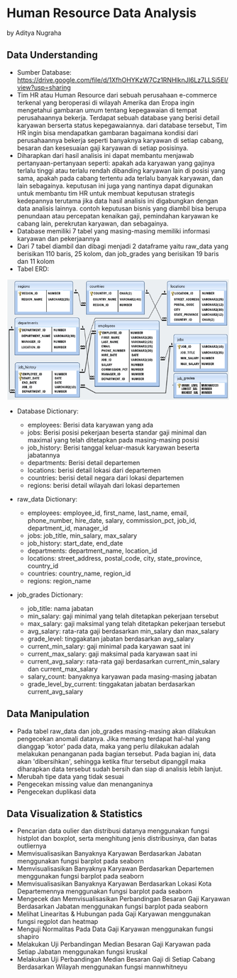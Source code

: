 # Human Resource Data Analysis

by Aditya Nugraha

## Data Understanding
- Sumber Database: https://drive.google.com/file/d/1XfhOHYKzW7Cz1RNHlknJI6Lz7LLSi5EI/view?usp=sharing
- Tim HR atau Human Resource dari sebuah perusahaan e-commerce terkenal yang beroperasi di wilayah Amerika dan Eropa ingin mengetahui gambaran umum tentang kepegawaian di tempat perusahaannya bekerja. Terdapat sebuah database yang berisi detail karyawan berserta status kepegawaiannya. dari database tersebut, Tim HR ingin bisa mendapatkan gambaran bagaimana kondisi dari perusahaannya bekerja seperti banyaknya karyawan di setiap cabang, besaran dan kesesuaian gaji karyawan di setiap posisinya. 
- Diharapkan dari hasil analisis ini dapat membantu menjawab pertanyaan-pertanyaan seperti: apakah ada karyawan yang gajinya terlalu tinggi atau terlalu rendah dibanding karyawan lain di posisi yang sama, apakah pada cabang tertentu ada terlalu banyak karyawan, dan lain sebagainya. keputusan ini juga yang nantinya dapat digunakan untuk membantu tim HR untuk membuat keputusan strategis kedepannya terutama jika data hasil analisis ini digabungkan dengan data analisis lainnya. contoh keputusan bisnis yang diambil bisa berupa penundaan atau percepatan kenaikan gaji, pemindahan karyawan ke cabang lain, perekrutan karyawan, dan sebagainya.
- Database memiliki 7 tabel yang masing-masing memiliki informasi karyawan dan pekerjaannya
- Dari 7 tabel diambil dan dibagi menjadi 2 dataframe yaitu raw_data yang berisikan 110 baris, 25 kolom, dan job_grades yang berisikan 19 baris dan 11 kolom
- Tabel ERD:  

![HR ERD](Datasets/HR/HR%20ERD.gif)

- Database Dictionary:
  - employees: Berisi data karyawan yang ada
  - jobs: Berisi posisi pekerjaan beserta standar gaji minimal dan maximal yang telah ditetapkan pada masing-masing posisi
  - job_history: Berisi tanggal keluar-masuk karyawan beserta jabatannya
  - departments: Berisi detail departemen
  - locations: berisi detail lokasi dari departemen
  - countries: berisi detail negara dari lokasi departemen
  - regions: berisi detail wilayah dari lokasi departemen

- raw_data Dictionary:
  - employees: employee_id, first_name, last_name, email, phone_number, hire_date, salary, commission_pct, job_id, department_id, manager_id
  - jobs: job_title, min_salary, max_salary
  - job_history: start_date, end_date
  - departments: department_name, location_id
  - locations: street_address, postal_code, city, state_province, country_id
  - countries: country_name, region_id
  - regions: region_name
  
- job_grades Dictionary:
  - job_title: nama jabatan
  - min_salary: gaji minimal yang telah ditetapkan pekerjaan tersebut
  - max_salary: gaji maksimal yang telah ditetapkan pekerjaan tersebut
  - avg_salary: rata-rata gaji berdasarkan min_salary dan max_salary
  - grade_level: tinggakatan jabatan berdasarkan avg_salary
  - current_min_salary: gaji minimal pada karyawan saat ini
  - current_max_salary: gaji maksimal pada karyawan saat ini
  - current_avg_salary: rata-rata gaji berdasarkan current_min_salary dan current_max_salary
  - salary_count: banyaknya karyawan pada masing-masing jabatan
  - grade_level_by_current: tinggakatan jabatan berdasarkan current_avg_salary

## Data Manipulation
- Pada tabel raw_data dan job_grades masing-masing akan dilakukan pengecekan anomali datanya. Jika memang terdapat hal-hal yang dianggap 'kotor' pada data, maka yang perlu dilakukan adalah melakukan penanganan pada bagian tersebut. Pada bagian ini, data akan 'dibersihkan', sehingga ketika fitur tersebut dipanggil maka diharapkan data tersebut sudah bersih dan siap di analisis lebih lanjut.
- Merubah tipe data yang tidak sesuai
- Pengecekan missing value dan menanganinya
- Pengecekan duplikasi data

## Data Visualization & Statistics
- Pencarian data oulier dan distribusi datanya menggunakan fungsi histplot dan boxplot, serta menghitung jenis distribusinya, dan batas outliernya
- Memvisualisasikan Banyaknya Karyawan Berdasarkan Jabatan menggunakan fungsi barplot pada seaborn
- Memvisualisasikan Banyaknya Karyawan Berdasarkan Departemen menggunakan fungsi barplot pada seaborn
- Memvisualisasikan Banyaknya Karyawan Berdasarkan Lokasi Kota Departemennya menggunakan fungsi barplot pada seaborn
- Mengecek dan Memvisualisasikan Perbandingan Besaran Gaji Karyawan Berdasarkan Jabatan menggunakan fungsi barplot pada seaborn
- Melihat Linearitas & Hubungan pada Gaji Karyawan menggunakan fungsi regplot dan heatmap
- Menguji Normalitas Pada Data Gaji Karyawan menggunakan fungsi shapiro
- Melakukan Uji Perbandingan Median Besaran Gaji Karyawan pada Setiap Jabatan menggunakan fungsi kruskal
- Melakukan Uji Perbandingan Median Besaran Gaji di Setiap Cabang Berdasarkan Wilayah menggunakan fungsi mannwhitneyu
